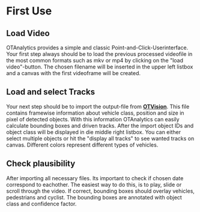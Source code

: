# First Use

## Load Video

OTAnalytics provides a simple and classic Point-and-Click-Userinterface. Your first step always should be to load the previous processed videofile in the most common formats such as mkv or mp4 by clicking on the "load video"-button. The chosen filename will be inserted in the upper left listbox and a canvas with the first videoframe will be created. 


## Load and select Tracks

Your next step should be to import the output-file from [**OTVision**](https://github.com/OpenTrafficCam/OTVision). This file contains framewise information about vehicle class, position and size in pixel of detected objects. With this information OTAnalytics can easily calculate bounding boxes and driven tracks. After the import object IDs and object class will be displayed in die middle right listbox. You can either select multiple objects or hit the "display all tracks" to see wanted tracks on canvas. Different colors represent different types of vehicles.


## Check plausibility

After importing all necessary files. Its important to check if chosen date correspond to eachother. The easiest way to do this, is to play, slide or scroll through the video. If correct, bounding boxes should overlay vehicles, pedestrians and cyclist. The bounding boxes are annotated with object class and confidence factor.


<!-- ![add_load_show](https://user-images.githubusercontent.com/75123353/135863704-8d684d91-a774-470f-9f6b-18ef59d43a3b.gif) -->

